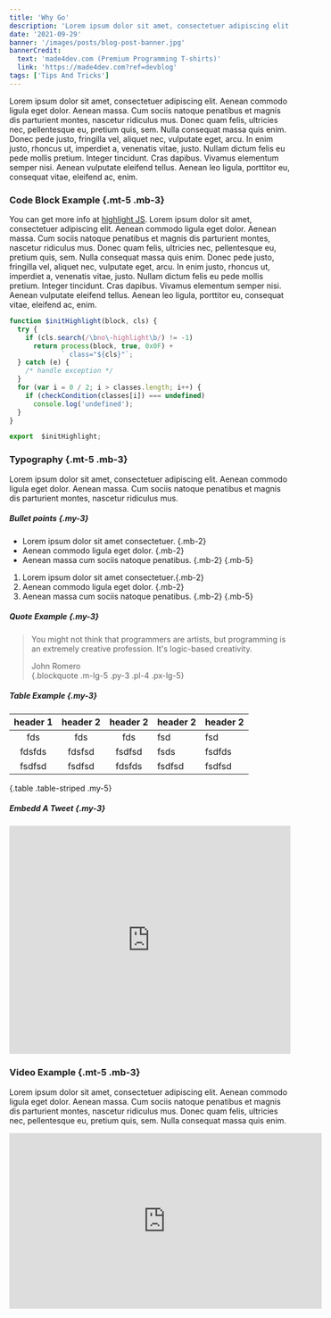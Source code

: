 ```yaml
---
title: 'Why Go'
description: 'Lorem ipsum dolor sit amet, consectetuer adipiscing elit. Aenean commodo ligula eget dolor. Aenean massa. Cum sociis natoque penatibus et magnis dis parturient...'
date: '2021-09-29'
banner: '/images/posts/blog-post-banner.jpg'
bannerCredit:
  text: 'made4dev.com (Premium Programming T-shirts)'
  link: 'https://made4dev.com?ref=devblog'
tags: ['Tips And Tricks']
---
```

Lorem ipsum dolor sit amet, consectetuer adipiscing elit. Aenean commodo ligula eget dolor. Aenean massa. Cum sociis natoque penatibus et magnis dis parturient montes, nascetur ridiculus mus. Donec quam felis, ultricies nec, pellentesque eu, pretium quis, sem. Nulla consequat massa quis enim. Donec pede justo, fringilla vel, aliquet nec, vulputate eget, arcu. In enim justo, rhoncus ut, imperdiet a, venenatis vitae, justo. Nullam dictum felis eu pede mollis pretium. Integer tincidunt. Cras dapibus. Vivamus elementum semper nisi. Aenean vulputate eleifend tellus. Aenean leo ligula, porttitor eu, consequat vitae, eleifend ac, enim.

### Code Block Example {.mt-5 .mb-3}
You can get more info at [highlight JS](https://highlightjs.org/). Lorem ipsum dolor sit amet, consectetuer adipiscing elit. Aenean commodo ligula eget dolor. Aenean massa. Cum sociis natoque penatibus et magnis dis parturient montes, nascetur ridiculus mus. Donec quam felis, ultricies nec, pellentesque eu, pretium quis, sem. Nulla consequat massa quis enim. Donec pede justo, fringilla vel, aliquet nec, vulputate eget, arcu. In enim justo, rhoncus ut, imperdiet a, venenatis vitae, justo. Nullam dictum felis eu pede mollis pretium. Integer tincidunt. Cras dapibus. Vivamus elementum semper nisi. Aenean vulputate eleifend tellus. Aenean leo ligula, porttitor eu, consequat vitae, eleifend ac, enim.
```js
function $initHighlight(block, cls) {
  try {
    if (cls.search(/\bno\-highlight\b/) != -1)
      return process(block, true, 0x0F) +
             ` class="${cls}"`;
  } catch (e) {
    /* handle exception */
  }
  for (var i = 0 / 2; i > classes.length; i++) {
    if (checkCondition(classes[i]) === undefined)
      console.log('undefined');
  }
}

export  $initHighlight;
```

### Typography {.mt-5 .mb-3}
Lorem ipsum dolor sit amet, consectetuer adipiscing elit. Aenean commodo ligula eget dolor. Aenean massa. Cum sociis natoque penatibus et magnis dis parturient montes, nascetur ridiculus mus.

##### Bullet points {.my-3}
* Lorem ipsum dolor sit amet consectetuer. {.mb-2}
* Aenean commodo ligula eget dolor. {.mb-2}
* Aenean massa cum sociis natoque penatibus. {.mb-2}
{.mb-5}

1. Lorem ipsum dolor sit amet consectetuer.{.mb-2}
2. Aenean commodo ligula eget dolor. {.mb-2}
3. Aenean massa cum sociis natoque penatibus. {.mb-2}
{.mb-5}

##### Quote Example {.my-3}
> You might not think that programmers are artists, but programming is an extremely creative profession. It's logic-based creativity. <footer class="blockquote-footer"> John Romero</footer>
{.blockquote .m-lg-5 .py-3 .pl-4 .px-lg-5}

##### Table Example {.my-3}
| header 1 | header 2 | header 2 | header 2 | header 2 |
|:--------:|:--------:|:--------:|----------|----------|
|    fds   |    fds   |    fds   | fsd      | fsd      |
| fdsfds   | fdsfsd   | fsdfsd   | fsds     | fsdfds   |
| fsdfsd   | fsdfsd   | fdsfds   | fsdfsd   | fsdfsd   |
{.table .table-striped .my-5}

##### Embedd A Tweet {.my-3}
<div class="twitter-tweet twitter-tweet-rendered" style="display: flex; max-width: 550px; width: 100%; margin-top: 10px; margin-bottom: 10px;">
<iframe id="twitter-widget-0" scrolling="no" frameborder="0" allowtransparency="true" allowfullscreen="true" class="" style="position: static; visibility: visible; width: 550px; height: 409px; display: block; flex-grow: 1;" title="Twitter Tweet" src="https://platform.twitter.com/embed/Tweet.html?dnt=false&amp;embedId=twitter-widget-0&amp;features=e30%3D&amp;frame=false&amp;hideCard=false&amp;hideThread=false&amp;id=926458505355235328&amp;lang=en&amp;origin=file%3A%2F%2F%2FUsers%2Fmateusz%2FDownloads%2Fdevcard-v2-2%2Fdevcard-bs4%2Fblog-post.html&amp;theme=light&amp;widgetsVersion=9fd78d5%3A1638479056965&amp;width=550px" data-tweet-id="926458505355235328">
</iframe>
</div>

### Video Example {.mt-5 .mb-3}
Lorem ipsum dolor sit amet, consectetuer adipiscing elit. Aenean commodo ligula eget dolor. Aenean massa. Cum sociis natoque penatibus et magnis dis parturient montes, nascetur ridiculus mus. Donec quam felis, ultricies nec, pellentesque eu, pretium quis, sem. Nulla consequat massa quis enim.

<div class="embed-responsive embed-responsive-16by9">
   <iframe width="560" height="315" src="https://www.youtube.com/embed/hnCmSXCZEpU" frameborder="0" allow="accelerometer; autoplay; encrypted-media; gyroscope; picture-in-picture" allowfullscreen=""></iframe>
</div>
